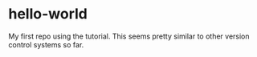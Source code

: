 # hello-world
My first repo using the tutorial.  This seems pretty similar 
to other version control systems so far.
